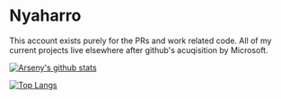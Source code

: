 # Nyaharro

This account exists purely for the PRs and work related code. All of my current projects live elsewhere after github's acuqisition by Microsoft.

[![Arseny's github stats](https://github-readme-stats.vercel.app/api?username=folke&count_private=true&show_icons=true)](https://github.com/arsenypoga)

[![Top Langs](https://github-readme-stats.vercel.app/api/top-langs/?username=folke&hide=php)](https://github.com/arsenypoga)
